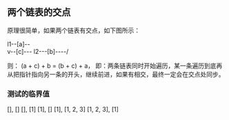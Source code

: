 ## 两个链表的交点

原理很简单，如果两个链表有交点，如下图所示：

   l1--[a]--\
             v--[c]---
l2---[b]----/

则： (a + c) + b = (b + c) + a，
即：两条链表同时开始遍历，某一条遍历到底再从把指针指向另一条的开头，继续前进，如果有相交，最终一定会在交点处同步。

### 测试的临界值

[],  []
[],  [1]
[1], []
[1], [1, 2, 3]
[1, 2, 3], [1]
